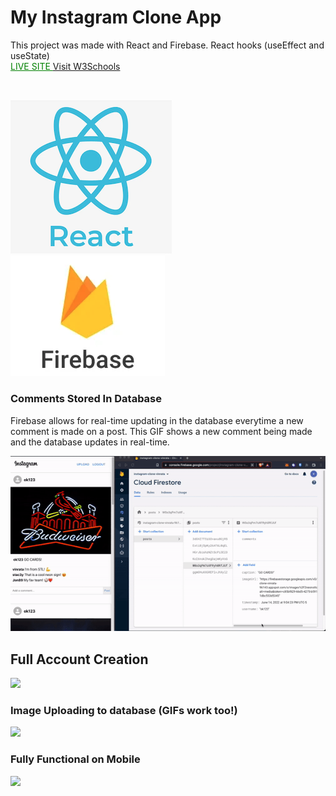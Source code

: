 # My Instagram Clone App

This project was made with React and Firebase.
React hooks (useEffect and useState)
<br>
<a style="color:green;" href="(https://instagram-clone-vinrata-96143.web.app/)">LIVE SITE </a>
<a href="https://www.w3schools.com">Visit W3Schools</a>
<h2> </h2><br>
<img src="reactlogo.png" />
<img src="firebaselogo.png" /><br>

### Comments Stored In Database
Firebase allows for real-time updating in the database everytime a new comment is made on a post.
This GIF shows a new comment being made and the database updates in real-time.

<img src="commnetsInDatabase.gif" />


## Full Account Creation 
<img src="accountCreation.gif" />
<br>

### Image Uploading to database (GIFs work too!)

<img src ="fodotruckupload.gif" />
<br>

### Fully Functional on Mobile
<img src ="mobileUploading.gif" />
<br>
